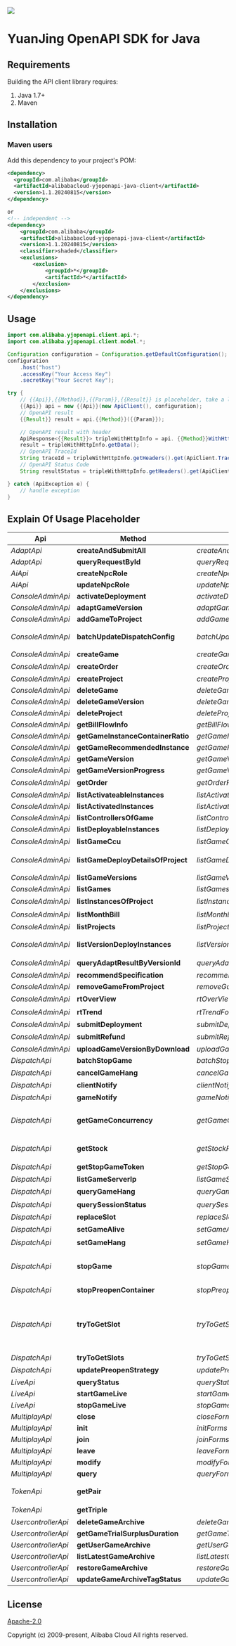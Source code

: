 ![](https://aliyunsdk-pages.alicdn.com/icons/AlibabaCloud.svg)

# YuanJing OpenAPI SDK for Java

## Requirements

Building the API client library requires:
1. Java 1.7+
2. Maven

## Installation

### Maven users

Add this dependency to your project's POM:

```xml
<dependency>
  <groupId>com.alibaba</groupId>
  <artifactId>alibabacloud-yjopenapi-java-client</artifactId>
  <version>1.1.20240815</version>
</dependency>

or
<!-- independent -->
<dependency>
    <groupId>com.alibaba</groupId>
    <artifactId>alibabacloud-yjopenapi-java-client</artifactId>
    <version>1.1.20240815</version>
    <classifier>shaded</classifier>
    <exclusions>
        <exclusion>
            <groupId>*</groupId>
            <artifactId>*</artifactId>
        </exclusion>
    </exclusions>
</dependency>
```

## Usage

```java
import com.alibaba.yjopenapi.client.api.*;
import com.alibaba.yjopenapi.client.model.*;

Configuration configuration = Configuration.getDefaultConfiguration();
configuration
    .host("host")
    .accessKey("Your Access Key")
    .secretKey("Your Secret Key");

try {
    // {{Api}},{{Method}},{{Param}},{{Result}} is placeholder, take a look at Explain Of Usage Placeholder
    {{Api}} api = new {{Api}}(new ApiClient(), configuration);
    // OpenAPI result
    {{Result}} result = api.{{Method}}({{Param}});

    // OpenAPI result with header
    ApiResponse<{{Result}}> tripleWithHttpInfo = api. {{Method}}WithHttpInfo();
    result = tripleWithHttpInfo.getData();
    // OpenAPI TraceId
    String traceId = tripleWithHttpInfo.getHeaders().get(ApiClient.Trace_Id).get(0);
    // OpenAPI Status Code
    String resultStatus = tripleWithHttpInfo.getHeaders().get(ApiClient.Result_Status).get(0);

} catch (ApiException e) {
    // handle exception
}
```

## Explain Of Usage Placeholder

| Api | Method | Params | Result | Description |
| ------------ | ------------- | ------------- | ------------- | ------------- |
 | *AdaptApi* | **createAndSubmitAll** | *createAndSubmitAllForms*  | *AdaptCreateAndSubmitAllResult* | createAndSubmitAll |
 | *AdaptApi* | **queryRequestById** | *queryRequestByIdForms*  | *AdaptQueryRequestByIdResult* | queryRequestById |
 | *AiApi* | **createNpcRole** | *createNpcRoleForms*  | *AiCreateNpcRoleResult* |  |
 | *AiApi* | **updateNpcRole** | *updateNpcRoleForms*  | *AiUpdateNpcRoleResult* |  |
 | *ConsoleAdminApi* | **activateDeployment** | *activateDeploymentForms*  | *ConsoleAdminActivateDeploymentResult* |  |
 | *ConsoleAdminApi* | **adaptGameVersion** | *adaptGameVersionForms*  | *ConsoleAdminAdaptGameVersionResult* |  |
 | *ConsoleAdminApi* | **addGameToProject** | *addGameToProjectForms*  | *ConsoleAdminAddGameToProjectResult* |  |
 | *ConsoleAdminApi* | **batchUpdateDispatchConfig** | *batchUpdateDispatchConfigForms*  | *ConsoleAdminBatchUpdateDispatchConfigResult* | 批量更新游戏各自调度配置 |
 | *ConsoleAdminApi* | **createGame** | *createGameForms*  | *ConsoleAdminCreateGameResult* |  |
 | *ConsoleAdminApi* | **createOrder** | *createOrderForms*  | *ConsoleAdminCreateOrderResult* | 订单下单 |
 | *ConsoleAdminApi* | **createProject** | *createProjectForms*  | *ConsoleAdminCreateProjectResult* |  |
 | *ConsoleAdminApi* | **deleteGame** | *deleteGameForms*  | *ConsoleAdminDeleteGameResult* |  |
 | *ConsoleAdminApi* | **deleteGameVersion** | *deleteGameVersionForms*  | *ConsoleAdminDeleteGameVersionResult* |  |
 | *ConsoleAdminApi* | **deleteProject** | *deleteProjectForms*  | *ConsoleAdminDeleteProjectResult* |  |
 | *ConsoleAdminApi* | **getBillFlowInfo** | *getBillFlowInfoForms*  | *ConsoleAdminGetBillFlowInfoResult* |  |
 | *ConsoleAdminApi* | **getGameInstanceContainerRatio** | *getGameInstanceContainerRatioForms*  | *ConsoleAdminGetGameInstanceContainerRatioResult* |  |
 | *ConsoleAdminApi* | **getGameRecommendedInstance** | *getGameRecommendedInstanceForms*  | *ConsoleAdminGetGameRecommendedInstanceResult* |  |
 | *ConsoleAdminApi* | **getGameVersion** | *getGameVersionForms*  | *ConsoleAdminGetGameVersionResult* |  |
 | *ConsoleAdminApi* | **getGameVersionProgress** | *getGameVersionProgressForms*  | *ConsoleAdminGetGameVersionProgressResult* |  |
 | *ConsoleAdminApi* | **getOrder** | *getOrderForms*  | *ConsoleAdminGetOrderResult* | 查询订单 |
 | *ConsoleAdminApi* | **listActivateableInstances** | *listActivateableInstancesForms*  | *ConsoleAdminListActivateableInstancesResult* |  |
 | *ConsoleAdminApi* | **listActivatedInstances** | *listActivatedInstancesForms*  | *ConsoleAdminListActivatedInstancesResult* |  |
 | *ConsoleAdminApi* | **listControllersOfGame** | *listControllersOfGameForms*  | *ConsoleAdminListControllersOfGameResult* |  |
 | *ConsoleAdminApi* | **listDeployableInstances** | *listDeployableInstancesForms*  | *ConsoleAdminListDeployableInstancesResult* |  |
 | *ConsoleAdminApi* | **listGameCcu** | *listGameCcuForms*  | *ConsoleAdminListGameCcuResult* | 分游戏实时并发 |
 | *ConsoleAdminApi* | **listGameDeployDetailsOfProject** | *listGameDeployDetailsOfProjectForms*  | *ConsoleAdminListGameDeployDetailsOfProjectResult* | 获取项目下游戏部署版本信息。 |
 | *ConsoleAdminApi* | **listGameVersions** | *listGameVersionsForms*  | *ConsoleAdminListGameVersionsResult* |  |
 | *ConsoleAdminApi* | **listGames** | *listGamesForms*  | *ConsoleAdminListGamesResult* |  |
 | *ConsoleAdminApi* | **listInstancesOfProject** | *listInstancesOfProjectForms*  | *ConsoleAdminListInstancesOfProjectResult* | 分页获取项目中的实例 |
 | *ConsoleAdminApi* | **listMonthBill** | *listMonthBillForms*  | *ConsoleAdminListMonthBillResult* | 月度账单列表 |
 | *ConsoleAdminApi* | **listProjects** | *listProjectsForms*  | *ConsoleAdminListProjectsResult* |  |
 | *ConsoleAdminApi* | **listVersionDeployInstances** | *listVersionDeployInstancesForms*  | *ConsoleAdminListVersionDeployInstancesResult* | 获取项目下游戏版本的部署实例信息。 |
 | *ConsoleAdminApi* | **queryAdaptResultByVersionId** | *queryAdaptResultByVersionIdForms*  | *ConsoleAdminQueryAdaptResultByVersionIdResult* | 查询适配结果 |
 | *ConsoleAdminApi* | **recommendSpecification** | *recommendSpecificationForms*  | *ConsoleAdminRecommendSpecificationResult* |  |
 | *ConsoleAdminApi* | **removeGameFromProject** | *removeGameFromProjectForms*  | *ConsoleAdminRemoveGameFromProjectResult* |  |
 | *ConsoleAdminApi* | **rtOverView** | *rtOverViewForms*  | *ConsoleAdminRtOverViewResult* | 实时并发数 |
 | *ConsoleAdminApi* | **rtTrend** | *rtTrendForms*  | *ConsoleAdminRtTrendResult* | 实时并发趋势图 |
 | *ConsoleAdminApi* | **submitDeployment** | *submitDeploymentForms*  | *ConsoleAdminSubmitDeploymentResult* |  |
 | *ConsoleAdminApi* | **submitRefund** | *submitRefundForms*  | *ConsoleAdminSubmitRefundResult* | 订单退订 |
 | *ConsoleAdminApi* | **uploadGameVersionByDownload** | *uploadGameVersionByDownloadForms*  | *ConsoleAdminUploadGameVersionByDownloadResult* |  |
 | *DispatchApi* | **batchStopGame** | *batchStopGameForms*  | *BatchStopGameResult* |  |
 | *DispatchApi* | **cancelGameHang** | *cancelGameHangForms*  | *CancelGameHangResult* | 取消游戏挂机 |
 | *DispatchApi* | **clientNotify** | *clientNotifyForms*  | *ClientNotifyResult* | clientNotify |
 | *DispatchApi* | **gameNotify** | *gameNotifyForms*  | *GameNotifyResult* | 游戏通知接口 |
 | *DispatchApi* | **getGameConcurrency** | *getGameConcurrencyForms*  | *GetGameConcurrencyResult* | 调用GetGameConcurrency获取游戏当前并发数 |
 | *DispatchApi* | **getStock** | *getStockForms*  | *GetStockResult* | 调用GetStock获取游戏当前库存 |
 | *DispatchApi* | **getStopGameToken** | *getStopGameTokenForms*  | *GetStopGameTokenResult* | 全量踢下线获取token |
 | *DispatchApi* | **listGameServerIp** | *listGameServerIpForms*  | *ListGameServerIpResult* |  |
 | *DispatchApi* | **queryGameHang** | *queryGameHangForms*  | *QueryGameHangResult* | 查询游戏挂机状态 |
 | *DispatchApi* | **querySessionStatus** | *querySessionStatusForms*  | *QuerySessionStatusResult* | 查询会话当前状态 |
 | *DispatchApi* | **replaceSlot** | *replaceSlotForms*  | *ReplaceSlotResult* | replaceSlot |
 | *DispatchApi* | **setGameAlive** | *setGameAliveForms*  | *SetGameAliveResult* | 设置游戏可运行时长 |
 | *DispatchApi* | **setGameHang** | *setGameHangForms*  | *SetGameHangResult* | 设置游戏挂机 |
 | *DispatchApi* | **stopGame** | *stopGameForms*  | *StopGameResult* | 服务端发起，停止某个用户的某个游戏的某个会话 |
 | *DispatchApi* | **stopPreopenContainer** | *stopPreopenContainerForms*  | *StopPreopenContainerResult* | 停止预开容器 |
 | *DispatchApi* | **tryToGetSlot** | *tryToGetSlotForms*  | *TryToGetSlotResult* | 为用户调度分配游戏容器，容器一旦分配成功会被锁住，一段时间内不再分配给其他用户，过期释放。 |
 | *DispatchApi* | **tryToGetSlots** | *tryToGetSlotsForms*  | *TryToGetSlotsResult* | tryToGetSlots |
 | *DispatchApi* | **updatePreopenStrategy** | *updatePreopenStrategyForms*  | *UpdatePreopenStrategyResult* | 更新预开预起策略 |
 | *LiveApi* | **queryStatus** | *queryStatusForms*  | *LiveQueryStatusResult* |  |
 | *LiveApi* | **startGameLive** | *startGameLiveForms*  | *LiveStartGameLiveResult* |  |
 | *LiveApi* | **stopGameLive** | *stopGameLiveForms*  | *LiveStopGameLiveResult* |  |
 | *MultiplayApi* | **close** | *closeForms*  | *MultiplayCloseResult* |  |
 | *MultiplayApi* | **init** | *initForms*  | *MultiplayInitResult* |  |
 | *MultiplayApi* | **join** | *joinForms*  | *MultiplayJoinResult* |  |
 | *MultiplayApi* | **leave** | *leaveForms*  | *MultiplayLeaveResult* |  |
 | *MultiplayApi* | **modify** | *modifyForms*  | *MultiplayModifyResult* |  |
 | *MultiplayApi* | **query** | *queryForms*  | *MultiplayQueryResult* |  |
 | *TokenApi* | **getPair** |   | *GetPairResult* | 获取临时安全令牌(二元组) |
 | *TokenApi* | **getTriple** |   | *GetTripleResult* | 获取临时安全令牌 |
 | *UsercontrollerApi* | **deleteGameArchive** | *deleteGameArchiveForms*  | *UsercontrollerDeleteGameArchiveResult* |  |
 | *UsercontrollerApi* | **getGameTrialSurplusDuration** | *getGameTrialSurplusDurationForms*  | *UsercontrollerGetGameTrialSurplusDurationResult* |  |
 | *UsercontrollerApi* | **getUserGameArchive** | *getUserGameArchiveForms*  | *UsercontrollerGetUserGameArchiveResult* |  |
 | *UsercontrollerApi* | **listLatestGameArchive** | *listLatestGameArchiveForms*  | *UsercontrollerListLatestGameArchiveResult* |  |
 | *UsercontrollerApi* | **restoreGameArchive** | *restoreGameArchiveForms*  | *UsercontrollerRestoreGameArchiveResult* |  |
 | *UsercontrollerApi* | **updateGameArchiveTagStatus** | *updateGameArchiveTagStatusForms*  | *UsercontrollerUpdateGameArchiveTagStatusResult* |  |

## License
[Apache-2.0](http://www.apache.org/licenses/LICENSE-2.0)

Copyright (c) 2009-present, Alibaba Cloud All rights reserved.
